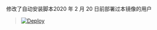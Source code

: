 修改了自动安装脚本2020 年 2 月 20 日前部署过本镜像的用户
> [![Deploy](https://www.herokucdn.com/deploy/button.png)](https://dashboard.heroku.com/new?template=https://github.com/xinyoumu/norupv)
